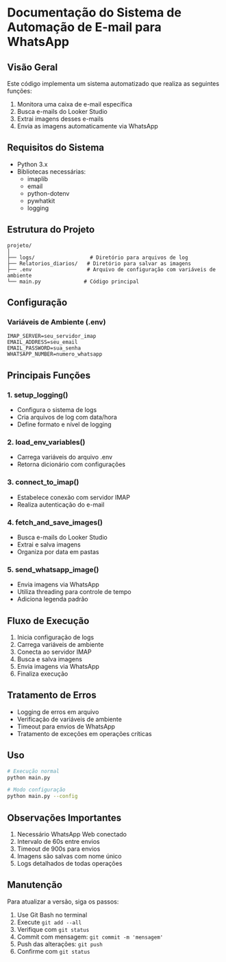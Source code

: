 # Documentação do Sistema de Automação de E-mail para WhatsApp

## Visão Geral
Este código implementa um sistema automatizado que realiza as seguintes funções:
1. Monitora uma caixa de e-mail específica
2. Busca e-mails do Looker Studio
3. Extrai imagens desses e-mails
4. Envia as imagens automaticamente via WhatsApp

## Requisitos do Sistema
- Python 3.x
- Bibliotecas necessárias:
  - imaplib
  - email
  - python-dotenv
  - pywhatkit
  - logging

## Estrutura do Projeto
```
projeto/
│
├── logs/                  # Diretório para arquivos de log
├── Relatorios_diarios/   # Diretório para salvar as imagens
├── .env                  # Arquivo de configuração com variáveis de ambiente
└── main.py              # Código principal
```

## Configuração
### Variáveis de Ambiente (.env)
```
IMAP_SERVER=seu_servidor_imap
EMAIL_ADDRESS=seu_email
EMAIL_PASSWORD=sua_senha
WHATSAPP_NUMBER=numero_whatsapp
```

## Principais Funções

### 1. setup_logging()
- Configura o sistema de logs
- Cria arquivos de log com data/hora
- Define formato e nível de logging

### 2. load_env_variables()
- Carrega variáveis do arquivo .env
- Retorna dicionário com configurações

### 3. connect_to_imap()
- Estabelece conexão com servidor IMAP
- Realiza autenticação do e-mail

### 4. fetch_and_save_images()
- Busca e-mails do Looker Studio
- Extrai e salva imagens
- Organiza por data em pastas

### 5. send_whatsapp_image()
- Envia imagens via WhatsApp
- Utiliza threading para controle de tempo
- Adiciona legenda padrão

## Fluxo de Execução
1. Inicia configuração de logs
2. Carrega variáveis de ambiente
3. Conecta ao servidor IMAP
4. Busca e salva imagens
5. Envia imagens via WhatsApp
6. Finaliza execução

## Tratamento de Erros
- Logging de erros em arquivo
- Verificação de variáveis de ambiente
- Timeout para envios de WhatsApp
- Tratamento de exceções em operações críticas

## Uso
```bash
# Execução normal
python main.py

# Modo configuração
python main.py --config
```

## Observações Importantes
1. Necessário WhatsApp Web conectado
2. Intervalo de 60s entre envios
3. Timeout de 900s para envios
4. Imagens são salvas com nome único
5. Logs detalhados de todas operações

## Manutenção
Para atualizar a versão, siga os passos:
1. Use Git Bash no terminal
2. Execute `git add --all`
3. Verifique com `git status`
4. Commit com mensagem: `git commit -m 'mensagem'`
5. Push das alterações: `git push`
6. Confirme com `git status`
